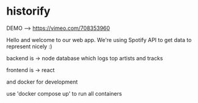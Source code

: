 # historify

DEMO --> https://vimeo.com/708353960

Hello and welcome to our web app. We're using Spotify API to get data to represent nicely :)

backend is -> node
    database which logs top artists and tracks


frontend is -> react

and docker for development

use 'docker compose up' to run all containers
